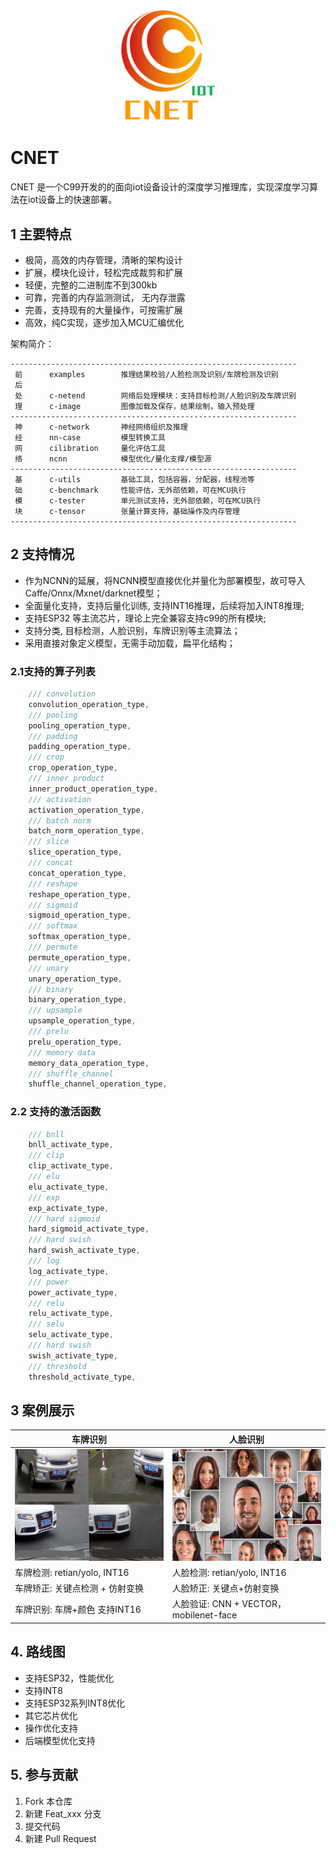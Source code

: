  <div align="center">
<img src="images/cnet.png" width="150" alt="cnet" />
</div>

# CNET

CNET 是一个C99开发的的面向iot设备设计的深度学习推理库，实现深度学习算法在iot设备上的快速部署。


## 1 主要特点

- 极简，高效的内存管理，清晰的架构设计
- 扩展，模块化设计，轻松完成裁剪和扩展
- 轻便，完整的二进制库不到300kb
- 可靠，完善的内存监测测试， 无内存泄露
- 完善，支持现有的大量操作，可按需扩展
- 高效，纯C实现，逐步加入MCU汇编优化

架构简介：

```
----------------------------------------------------------------
 前      examples        推理结果校验/人脸检测及识别/车牌检测及识别
 后      
 处      c-netend        网络后处理模块：支持目标检测/人脸识别及车牌识别
 理      c-image         图像加载及保存，结果绘制，输入预处理
----------------------------------------------------------------
 神      c-network       神经网络组织及推理
 经      nn-case         模型转换工具
 网      cilibration     量化评估工具
 络      ncnn            模型优化/量化支撑/模型源
----------------------------------------------------------------
 基      c-utils         基础工具，包括容器，分配器，线程池等
 础      c-benchmark     性能评估，无外部依赖，可在MCU执行
 模      c-tester        单元测试支持，无外部依赖，可在MCU执行
 块      c-tensor        张量计算支持，基础操作及内存管理
----------------------------------------------------------------
```

## 2 支持情况

- 作为NCNN的延展，将NCNN模型直接优化并量化为部署模型，故可导入Caffe/Onnx/Mxnet/darknet模型；
- 全面量化支持，支持后量化训练, 支持INT16推理，后续将加入INT8推理;
- 支持ESP32 等主流芯片，理论上完全兼容支持c99的所有模块;
- 支持分类, 目标检测，人脸识别，车牌识别等主流算法；
- 采用直接对象定义模型，无需手动加载，扁平化结构；

### 2.1支持的算子列表

```c
    /// convolution
    convolution_operation_type,
    /// pooling
    pooling_operation_type,
    /// padding
    padding_operation_type,
    /// crop
    crop_operation_type,
    /// inner product
    inner_product_operation_type,
    /// activation
    activation_operation_type,
    /// batch norm
    batch_norm_operation_type,
    /// slice
    slice_operation_type,
    /// concat
    concat_operation_type,
    /// reshape
    reshape_operation_type,
    /// sigmoid
    sigmoid_operation_type,
    /// softmax
    softmax_operation_type,
    /// permute
    permute_operation_type,
    /// unary
    unary_operation_type,
    /// binary
    binary_operation_type,
    /// upsample
    upsample_operation_type,
    /// prelu
    prelu_operation_type,
    /// memory data
    memory_data_operation_type,
    /// shuffle_channel
    shuffle_channel_operation_type,
```

### 2.2 支持的激活函数

```c
    /// bnll
    bnll_activate_type,
    /// clip
    clip_activate_type,
    /// elu
    elu_activate_type,
    /// exp
    exp_activate_type,
    /// hard sigmoid
    hard_sigmoid_activate_type,
    /// hard swish
    hard_swish_activate_type,
    /// log
    log_activate_type,
    /// power
    power_activate_type,
    /// relu
    relu_activate_type,
    /// selu
    selu_activate_type,
    /// hard swish
    swish_activate_type,
    /// threshold
    threshold_activate_type,
```

## 3 案例展示

车牌识别 | 人脸识别
---------|----------
 ![ff](images/plates.png)|  ![ff](images/faces.png)
 车牌检测: retian/yolo, INT16 | 人脸检测: retian/yolo, INT16
 车牌矫正: 关键点检测 + 仿射变换 | 人脸矫正: 关键点+仿射变换
 车牌识别: 车牌+颜色 支持INT16  | 人脸验证: CNN + VECTOR， mobilenet-face


## 4. 路线图

- 支持ESP32，性能优化
- 支持INT8
- 支持ESP32系列INT8优化
- 其它芯片优化
- 操作优化支持
- 后端模型优化支持

## 5. 参与贡献

1. Fork 本仓库
2. 新建 Feat_xxx 分支
3. 提交代码
4. 新建 Pull Request